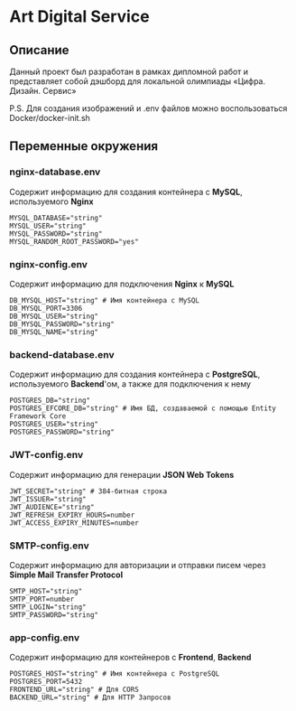 # Art Digital Service

## Описание
Данный проект был разработан в рамках дипломной работ и представляет собой дэшборд для локальной олимпиады «Цифра. Дизайн. Сервис»

P.S. Для создания изображений и .env файлов можно воспользоваться Docker/docker-init.sh

## Переменные окружения

### nginx-database.env
Содержит информацию для создания контейнера с **MySQL**, используемого **Nginx**
```
MYSQL_DATABASE="string"
MYSQL_USER="string"
MYSQL_PASSWORD="string"
MYSQL_RANDOM_ROOT_PASSWORD="yes"
```

### nginx-config.env
Содержит информацию для подключения **Nginx** к **MySQL**
```
DB_MYSQL_HOST="string" # Имя контейнера с MySQL
DB_MYSQL_PORT=3306
DB_MYSQL_USER="string"
DB_MYSQL_PASSWORD="string"
DB_MYSQL_NAME="string"
```
### backend-database.env
Содержит информацию для создания контейнера с **PostgreSQL**, используемого **Backend**'ом, а также для подключения к нему
```
POSTGRES_DB="string"
POSTGRES_EFCORE_DB="string" # Имя БД, создаваемой с помощью Entity Framework Core
POSTGRES_USER="string"
POSTGRES_PASSWORD="string"
```

### JWT-config.env
Содержит информацию для генерации **JSON Web Tokens**
```
JWT_SECRET="string" # 384-битная строка
JWT_ISSUER="string"
JWT_AUDIENCE="string"
JWT_REFRESH_EXPIRY_HOURS=number
JWT_ACCESS_EXPIRY_MINUTES=number
```

### SMTP-config.env
Содержит информацию для авторизации и отправки писем через **Simple Mail Transfer Protocol**
```
SMTP_HOST="string"
SMTP_PORT=number
SMTP_LOGIN="string"
SMTP_PASSWORD="string"
```

### app-config.env
Содержит информацию для контейнеров с **Frontend**, **Backend**
```
POSTGRES_HOST="string" # Имя контейнера с PostgreSQL
POSTGRES_PORT=5432
FRONTEND_URL="string" # Для CORS
BACKEND_URL="string" # Для HTTP Запросов
```

